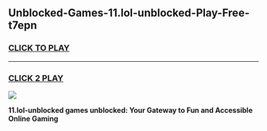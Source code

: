 
## Unblocked-Games-11.lol-unblocked-Play-Free-t7epn
<h3>
<a href="https://premium76.site?title=11.lol-unblocked&ref=21A">CLICK TO PLAY</a></h3>
<hr>

<h3>
<a href="https://premium76.site?title=11.lol-unblocked&ref=21A">CLICK 2 PLAY</a>
  
</h3>

<a href="https://premium76.site?title=11.lol-unblocked&ref=21A"><img src="https://clearcache.store/games.png"></a>


**11.lol-unblocked games unblocked: Your Gateway to Fun and Accessible Online Gaming**

